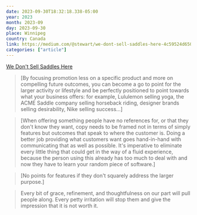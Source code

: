 ```yaml
---
date: 2023-09-30T18:32:18.338-05:00
year: 2023
month: 2023-09
day: 2023-09-30
place: Winnipeg
country: Canada
link: https://medium.com/@stewart/we-dont-sell-saddles-here-4c59524d650d
categories: ["article"]
---
```

[We Don't Sell Saddles Here](https://medium.com/@stewart/we-dont-sell-saddles-here-4c59524d650d)

> [By focusing promotion less on a specific product and more on compelling future outcomes, you can become a go to point for the larger activity or lifestyle and be perfectly positioned to point towards what your business offers: for example, Lululemon selling yoga, the ACME Saddle company selling horseback riding, designer brands selling desirability, Nike selling success…]

> [When offering something people have no references for, or that they don't know they want, copy needs to be framed not in terms of simply features but outcomes that speak to where the customer is. Doing a better job providing what customers want goes hand-in-hand with communicating that as well as possible. It's imperative to eliminate every little thing that could get in the way of a fluid experience, because the person using this already has too much to deal with and now they have to learn your random piece of software.]

> [No points for features if they don't squarely address the larger purpose.]

> Every bit of grace, refinement, and thoughtfulness on our part will pull people along. Every petty irritation will stop them and give the impression that it is not worth it.
